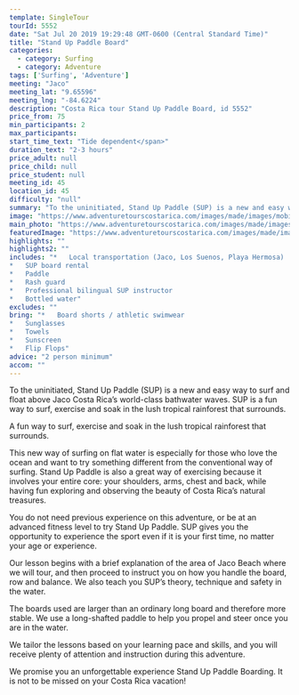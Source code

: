 ```yaml
---
template: SingleTour
tourId: 5552
date: "Sat Jul 20 2019 19:29:48 GMT-0600 (Central Standard Time)"
title: "Stand Up Paddle Board"
categories: 
  - category: Surfing
  - category: Adventure
tags: ['Surfing', 'Adventure']
meeting: "Jaco"
meeting_lat: "9.65596"
meeting_lng: "-84.6224"
description: "Costa Rica tour Stand Up Paddle Board, id 5552"
price_from: 75
min_participants: 2
max_participants: 
start_time_text: "Tide dependent</span>"
duration_text: "2-3 hours"
price_adult: null
price_child: null
price_student: null
meeting_id: 45
location_id: 45
difficulty: "null"
summary: "To the uninitiated, Stand Up Paddle (SUP) is a new and easy way to surf and float above Jaco…"
image: "https://www.adventuretourscostarica.com/images/made/images/mobile/costa-rica-SUP-m_320_250_c1.jpg"
main_photo: "https://www.adventuretourscostarica.com/images/made/images/mobile/costa-rica-SUP-m_320_250_c1.jpg"
featuredImage: "https://www.adventuretourscostarica.com/images/made/images/mobile/costa-rica-SUP-m_320_250_c1.jpg"
highlights: ""
highlights2: ""
includes: "*   Local transportation (Jaco, Los Suenos, Playa Hermosa)
*   SUP board rental
*   Paddle
*   Rash guard
*   Professional bilingual SUP instructor
*   Bottled water"
excludes: ""
bring: "*   Board shorts / athletic swimwear
*   Sunglasses
*   Towels
*   Sunscreen
*   Flip Flops"
advice: "2 person minimum"
accom: ""
---
```

To the uninitiated, Stand Up Paddle (SUP) is a new and easy way to surf and float above Jaco Costa Rica’s world-class bathwater waves. SUP is a fun way to surf, exercise and soak in the lush tropical rainforest that surrounds.

A fun way to surf, exercise and soak in the lush tropical rainforest that surrounds.

This new way of surfing on flat water is especially for those who love the ocean and want to try something different from the conventional way of surfing. Stand Up Paddle is also a great way of exercising because it involves your entire core: your shoulders, arms, chest and back, while having fun exploring and observing the beauty of Costa Rica’s natural treasures.

You do not need previous experience on this adventure, or be at an advanced fitness level to try Stand Up Paddle. SUP gives you the opportunity to experience the sport even if it is your first time, no matter your age or experience.

Our lesson begins with a brief explanation of the area of Jaco Beach where we will tour, and then proceed to instruct you on how you handle the board, row and balance. We also teach you SUP’s theory, technique and safety in the water.

The boards used are larger than an ordinary long board and therefore more stable. We use a long-shafted paddle to help you propel and steer once you are in the water.

We tailor the lessons based on your learning pace and skills, and you will receive plenty of attention and instruction during this adventure.

We promise you an unforgettable experience Stand Up Paddle Boarding. It is not to be missed on your Costa Rica vacation!